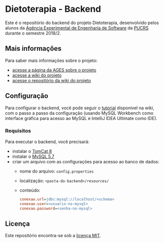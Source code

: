 
# Dietoterapia - Backend

Este é o repositório do backend do projeto Dietoterapia, desenvolvido pelos
alunos da [Agência Experimental de Engenharia de Software](http://www.ages.pucrs.br/)
da [PUCRS](http://www.pucrs.br/) durante o semestre 2018/2.

## Mais informações
Para saber mais informações sobre o projeto:
* [acesse a página da AGES sobre o projeto](http://www.ages.pucrs.br/dietoterapia/)
* [acesse a wiki do projeto](http://www.tools.ages.pucrs.br/dietoterapia/wiki/wikis/home)
* [acesse o repositório da wiki do projeto](http://www.tools.ages.pucrs.br/dietoterapia/wiki)

## Configuração
Para configurar o backend, você pode seguir o
[tutorial](http://www.tools.ages.pucrs.br/dietoterapia/wiki/wikis/Configura%C3%A7%C3%A3o#backend)
disponível na wiki, com o passo a passo da configuração (usando MySQL Workbench
como interface gráfica para acesso ao MySQL e IntelliJ IDEA Ultimate como IDE).

### Requisitos
Para executar o backend, você precisará:
* instalar o [TomCat 8](https://tomcat.apache.org/download-80.cgi)
* instalar o [MySQL 5.7](https://dev.mysql.com/downloads/mysql/5.7.html#downloads)
* criar um arquivo com as configurações para acesso ao banco de dados:
    - nome do arquivo: `config.properties`
    - localização: `<pasta-do-backend>/resources/`
    - conteúdo:
        
        ```ini
        conexao.url=jdbc:mysql://localhost/<schema>
        conexao.user=<usuario-no-mysql>
        conexao.password=<senha-no-mysql>
        ```

## Licença
Este repositório encontra-se sob a
[licença MIT](http://www.tools.ages.pucrs.br/dietoterapia/back/blob/master/LICENSE).
